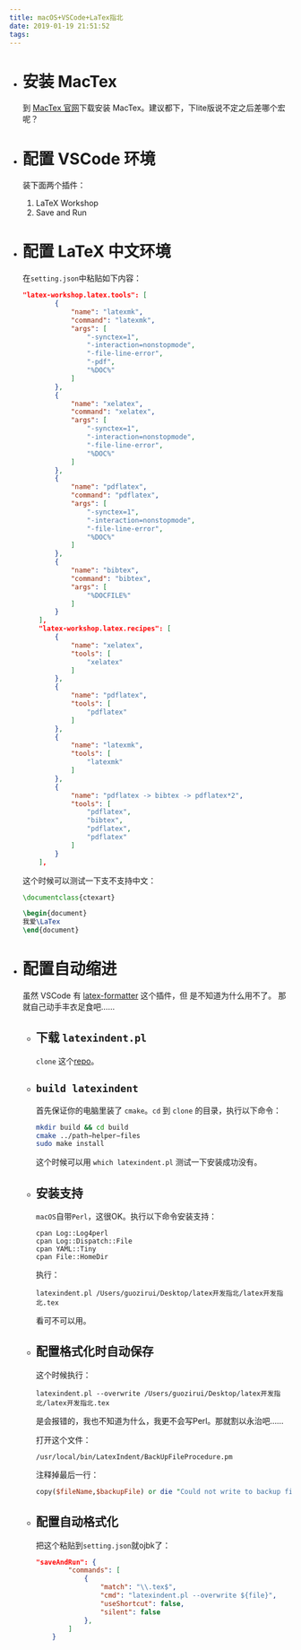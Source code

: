 ```yaml
---
title: macOS+VSCode+LaTex指北
date: 2019-01-19 21:51:52
tags:
---
```


* # 安装 MacTex

  到 [MacTex 官网](http://www.tug.org/mactex/)下载安装 MacTex。建议都下，下lite版说不定之后差哪个宏呢？

* # 配置 VSCode 环境

  装下面两个插件：

  1. LaTeX Workshop
  2. Save and Run

* # 配置 LaTeX 中文环境

  在`setting.json`中粘贴如下内容：

  ```json
  "latex-workshop.latex.tools": [
          {
              "name": "latexmk",
              "command": "latexmk",
              "args": [
                  "-synctex=1",
                  "-interaction=nonstopmode",
                  "-file-line-error",
                  "-pdf",
                  "%DOC%"
              ]
          },
          {
              "name": "xelatex",
              "command": "xelatex",
              "args": [
                  "-synctex=1",
                  "-interaction=nonstopmode",
                  "-file-line-error",
                  "%DOC%"
              ]
          },
          {
              "name": "pdflatex",
              "command": "pdflatex",
              "args": [
                  "-synctex=1",
                  "-interaction=nonstopmode",
                  "-file-line-error",
                  "%DOC%"
              ]
          },
          {
              "name": "bibtex",
              "command": "bibtex",
              "args": [
                  "%DOCFILE%"
              ]
          }
      ],
      "latex-workshop.latex.recipes": [
          {
              "name": "xelatex",
              "tools": [
                  "xelatex"
              ]
          },
          {
              "name": "pdflatex",
              "tools": [
                  "pdflatex"
              ]
          },
          {
              "name": "latexmk",
              "tools": [
                  "latexmk"
              ]
          },
          {
              "name": "pdflatex -> bibtex -> pdflatex*2",
              "tools": [
                  "pdflatex",
                  "bibtex",
                  "pdflatex",
                  "pdflatex"
              ]
          }
      ],
  ```

  这个时候可以测试一下支不支持中文：

  ```latex
  \documentclass{ctexart}
  
  \begin{document}
  我爱\LaTex
  \end{document}
  ```

* # 配置自动缩进

  虽然 VSCode 有 [latex-formatter](https://marketplace.visualstudio.com/items?itemName=nickfode.latex-formatter) 这个插件，但 是不知道为什么用不了。 那就自己动手丰衣足食吧……

  * ## 下载 `latexindent.pl`

    `clone` 这个[repo](https://github.com/cmhughes/latexindent.pl)。

  * ## `build latexindent`

    首先保证你的电脑里装了 `cmake`。`cd` 到 `clone` 的目录，执行以下命令：

    ```bash
    mkdir build && cd build 
    cmake ../path−helper−files 
    sudo make install
    ```

    这个时候可以用 `which latexindent.pl` 测试一下安装成功没有。

  * ## 安装支持

    `macOS`自带`Perl`，这很OK。执行以下命令安装支持：

    ```shell
    cpan Log::Log4perl
    cpan Log::Dispatch::File
    cpan YAML::Tiny
    cpan File::HomeDir
    ```

    执行：

    ```
    latexindent.pl /Users/guozirui/Desktop/latex开发指北/latex开发指北.tex
    ```

    看可不可以用。

  * ## 配置格式化时自动保存

    这个时候执行：

    ```shell
    latexindent.pl --overwrite /Users/guozirui/Desktop/latex开发指北/latex开发指北.tex
    ```

    是会报错的，我也不知道为什么，我更不会写Perl。那就割以永治吧……

    打开这个文件：

    ```
    /usr/local/bin/LatexIndent/BackUpFileProcedure.pm
    ```

    注释掉最后一行：

    ```perl
    copy($fileName,$backupFile) or die "Could not write to backup file $backupFile. Please check permissions. Exiting.";
    ```

  * ## 配置自动格式化

    把这个粘贴到`setting.json`就ojbk了：

    ```json
    "saveAndRun": {
            "commands": [
                {
                    "match": "\\.tex$",
                    "cmd": "latexindent.pl --overwrite ${file}",
                    "useShortcut": false,
                    "silent": false
                },
            ]
        }
    ```

    